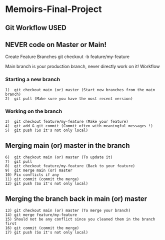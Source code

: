 # Memoirs-Final-Project

## Git Workflow USED
## NEVER code on Master or Main!

Create Feature Branches git checkout -b feature/my-feature

Main branch is your production branch, never directly work on it! Workflow

### Starting a new branch
```
1)  git checkout main (or) master (Start new branches from the main branch)
2)  git pull (Make sure you have the most recent version)
```
### Working on the branch 

```
3)  git checkout feature/my-feature (Make your feature) 
4)  git add & git commit (Commit often with meaningful messages !) 
5)  git push (So it's not only local)
```

## Merging main (or) master in the branch 

```
6)  git checkout main (or) master (To update it) 
7)  git pull 
8)  git checkout feature/my-feature (Back to your feature) 
9)  git merge main (or) master 
10) Fix conflicts if any 
11) git commit (commit the merge) 
12) git push (So it's not only local)
```

## Merging the branch back in main (or) master 

```
13) git checkout main (or) master (To merge your branch) 
14) git merge feature/my-feature 
15) Should not be any conflict since you cleaned them in the branch first 
16) git commit (commit the merge) 
17) git push (So it's not only local)
```
